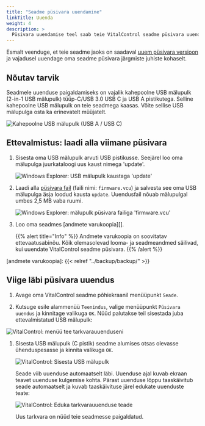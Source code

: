 ```yaml
---
title: "Seadme püsivara uuendamine"
linkTitle: Uuenda
weight: 4
description: >
  Püsivara uuendamise teel saab teie VitalControl seadme püsivara uuendada viimaste saadaolevate versioonidega.
---
```

Esmalt veenduge, et teie seadme jaoks on saadaval [uuem püsivara versioon](../versions/) ja vajadusel uuendage oma seadme püsivara järgmiste juhiste kohaselt.

## Nõutav tarvik

Seadmele uuenduse paigaldamiseks on vajalik kahepoolne USB mälupulk (2-in-1 USB mälupulk) tüüp-C/USB 3.0 USB C ja USB A pistikutega. Selline kahepoolne USB mälupulk on teie seadmega kaasas. Võite sellise USB mälupulga osta ka erinevatelt müüjatelt.

![Kahepoolne USB mälupulk (USB A / USB C)](/images/firmware/update/usb-dual-stick.svg "Kahepoolne USB mälupulk")

## Ettevalmistus: laadi alla viimane püsivara

1. Sisesta oma USB mälupulk arvuti USB pistikusse. Seejärel loo oma mälupulga juurkataloogi uus kaust nimega 'update'.

    ![Windows Explorer: USB mälupulk kaustaga 'update'](../images/create-folder-update.png "USB mälupulk: kaust 'update'")

1. Laadi alla [püsivara fail](/download/firmware.vcu) (faili nimi: `firmware.vcu`) ja salvesta see oma USB mälupulga äsja loodud kausta `update`. Uuendusfail nõuab mälupulgal umbes 2,5 MB vaba ruumi.

    ![Windows Explorer: mälupulk püsivara failiga 'firmware.vcu'](../images/save-firmware-file.png "Mälupulk püsivara failiga")

1. Loo oma seadmes [andmete varukoopia][].

    {{% alert title="Info" %}}
Andmete varukoopia on soovitatav ettevaatusabinõu. Kõik olemasolevad looma- ja seadmeandmed säilivad, kui uuendate VitalControl seadme püsivara.
    {{% /alert %}}

[andmete varukoopia]: {{< relref "../backup/backup/" >}}

## Viige läbi püsivara uuendus

1. Avage oma VitalControl seadme põhiekraanil menüüpunkt `Seade`.

1. Kutsuge esile alammenüü `Teenindus`, valige menüüpunkt `Püsivara uuendus` ja kinnitage valikuga `OK`. Nüüd palutakse teil sisestada juba ettevalmistatud USB mälupulk:

![VitalControl: menüü tee tarkvarauuenduseni](../images/firmware-update.png "Tarkvarauuendus")

1. Sisesta USB mälupulk (C pistik) seadme alumises otsas olevasse ühenduspesasse ja kinnita valikuga `OK`.

    ![VitalControl: Sisesta USB mälupulk](/images/firmware/update/plug-in-dual-usb-stick.svg "Sisesta USB mälupulk")

    Seade viib uuenduse automaatselt läbi. Uuenduse ajal kuvab ekraan teavet uuenduse kulgemise kohta. Pärast uuenduse lõppu taaskäivitub seade automaatselt ja kuvab taaskäivituse järel edukate uuenduste teate:

   ![VitalControl: Eduka tarkvarauuenduse teade](../images/update-success.png "Edukas tarkvarauuendus")

   Uus tarkvara on nüüd teie seadmesse paigaldatud.
